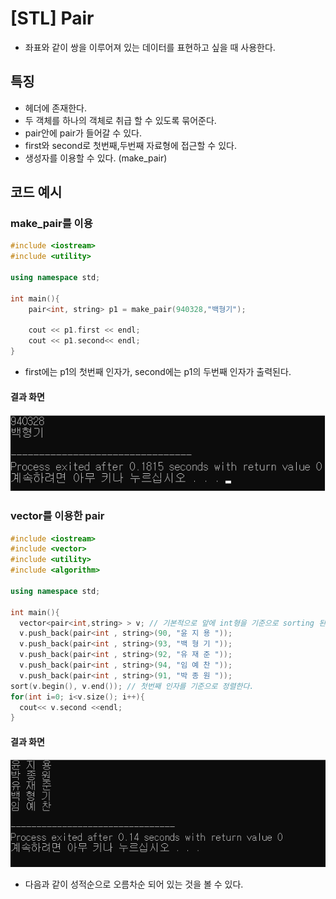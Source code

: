 # [STL]  Pair

- 좌표와 같이 쌍을 이루어져 있는 데이터를 표현하고 싶을 때 사용한다.

## 특징
-   <utility> 헤더에 존재한다.
- 두 객체를 하나의 객체로 취급 할 수 있도록 묶어준다.
- pair안에 pair가 들어갈 수 있다.
- first와 second로 첫번째,두번째 자료형에 접근할 수 있다.
- 생성자를 이용할 수 있다. (make_pair)
## 코드 예시

### make_pair를 이용

```c++
#include <iostream>
#include <utility>

using namespace std;

int main(){
	pair<int, string> p1 = make_pair(940328,"백형기");

	cout << p1.first << endl;
	cout << p1.second<< endl;
}
```
- first에는 p1의 첫번째 인자가, second에는 p1의 두번째 인자가 출력된다.


#### 결과 화면

![vector_pair](./img/vector_pair2.png)

###  vector를 이용한 pair

```c++
#include <iostream>
#include <vector>
#include <utility>
#include <algorithm>

using namespace std;

int main(){
  vector<pair<int,string> > v; // 기본적으로 앞에 int형을 기준으로 sorting 된다.
  v.push_back(pair<int , string>(90, "윤 지 용 "));
  v.push_back(pair<int , string>(93, "백 형 기 "));
  v.push_back(pair<int , string>(92, "유 재 준 "));
  v.push_back(pair<int , string>(94, "임 예 찬 "));
  v.push_back(pair<int , string>(91, "박 종 원 "));  
sort(v.begin(), v.end()); // 첫번째 인자를 기준으로 정렬한다.
for(int i=0; i<v.size(); i++){
  cout<< v.second <<endl;
}
```

#### 결과 화면
![vector_pair](./img/vector_pair.png)

- 다음과 같이 성적순으로 오름차순 되어 있는 것을 볼 수 있다.
